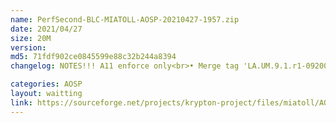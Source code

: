 ```yaml
---
name: PerfSecond-BLC-MIATOLL-AOSP-20210427-1957.zip
date: 2021/04/27
size: 20M
version: 
md5: 71fdf902ce0845599e88c32b244a8394
changelog: NOTES!!! A11 enforce only<br>• Merge tag 'LA.UM.9.1.r1-09200-SMxxx0.0'<br>• Audio: Merge tag 'LA.UM.9.1.r1-09200-SMxxx0.0'<br>• set zram size to 1gb <br>• update krypton module<br>• another improvement under the hood<br>• Built use NusantaraDev clang|thanks to @Najahiii

categories: AOSP
layout: waitting
link: https://sourceforge.net/projects/krypton-project/files/miatoll/AOSP/PerfSecond-BLC-MIATOLL-AOSP-20210427-1957.zip
---
```

